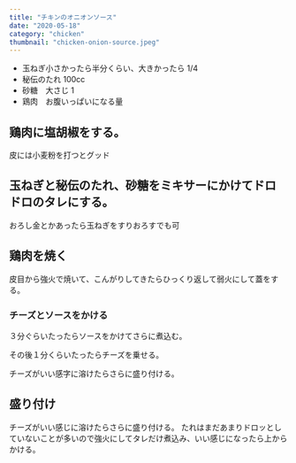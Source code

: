 ```yaml
---
title: "チキンのオニオンソース"
date: "2020-05-18"
category: "chicken"
thumbnail: "chicken-onion-source.jpeg"
---
```


- 玉ねぎ小さかったら半分くらい、大きかったら 1/4
- 秘伝のたれ 100cc
- 砂糖　大さじ 1
- 鶏肉　お腹いっぱいになる量

## 鶏肉に塩胡椒をする。

皮には小麦粉を打つとグッド

## 玉ねぎと秘伝のたれ、砂糖をミキサーにかけてドロドロのタレにする。

おろし金とかあったら玉ねぎをすりおろすでも可

## 鶏肉を焼く

皮目から強火で焼いて、こんがりしてきたらひっくり返して弱火にして蓋をする。

### チーズとソースをかける

３分ぐらいたったらソースをかけてさらに煮込む。

その後１分くらいたったらチーズを乗せる。

チーズがいい感字に溶けたらさらに盛り付ける。

## 盛り付け

チーズがいい感じに溶けたらさらに盛り付ける。
たれはまだあまりドロッとしていないことが多いので強火にしてタレだけ煮込み、いい感じになったら上からかける。
